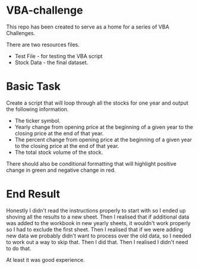 # VBA-challenge
This repo has been created to serve as a home for a series of VBA Challenges.

There are two resources files.
* Test File - for testing the VBA script
* Stock Data - the final dataset.

# Basic Task 

Create a script that will loop through all the stocks for one year and output the following information.
* The ticker symbol.
* Yearly change from opening price at the beginning of a given year to the closing price at the end of that year.
* The percent change from opening price at the beginning of a given year to the closing price at the end of that year.
* The total stock volume of the stock.

There should also be conditional formatting that will highlight positive change in green and negative change in red.

# End Result

Honestly I didn't read the instructions properly to start with so I ended up shoving all the results to a new sheet. Then I realised that if additional data was added to the workbook in new yearly sheets, it wouldn't work properly so I had to exclude the first sheet. Then I realised that if we were adding new data we probably didn't want to process over the old data, so I needed to work out a way to skip that. Then I did that. Then I realised I didn't need to do that. 

At least it was good experience. 